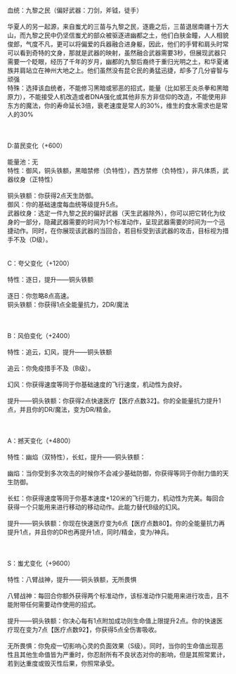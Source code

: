 <title>九黎之民</title>
<meta name="GENERATOR" content="WinCHM">
<meta http-equiv="Content-Type" content="text/html; charset=gb2312">
<br>血统：九黎之民（偏好武器：刀剑，斧钺，徒手）
<br> 
<br>华夏人的另一起源，来自蚩尤的三苗与九黎之民，逐鹿之后，三苗退居南疆十万大山，而九黎之民中仍坚信蚩尤的部众被驱逐进幽都之土，他们白肤金瞳，人人相貌俊郎，气度不凡，更可以将偏爱的兵器融合进身躯，因此，他们的手臂和肩头时常可以看到奇特的文身，那就是武器的映射，虽然融合武器需要3秒，但展现武器只需要一个眨眼，经历了千年的岁月，幽都的九黎后裔终于重归光明之土，和华夏诸族并肩站立在神州大地之上。他们虽然没有昆仑民的勇猛迅捷，却多了几分睿智与顽强
<br>特殊：选择该血统者，不能修习黑暗或邪恶的招式，能量（比如邪王炎杀拳和黑暗原力），不能接受人机改造或者DNA强化或其他非东方非信仰的改造，不能使用非东方的魔法，你的寿命延长3倍，衰老速度是常人的30%，维生的食水需求也是常人的30%
<br> 
<br> 
<br> 
<br>D:苗民变化（+600）
<br>
<br>能量池：无
<br>特性：御风，铜头铁额，黑暗禁修（负特性），西方禁修（负特性），非凡体质，武器纹身（正特性）
<br>
<br>铜头铁额：你获得2点天生防御。
<br>御风：你的基础速度每血统等级提升5点。
<br>武器纹身：选定一件九黎之民的偏好武器（天生武器除外），你可以把它转化为纹身的一部分，隐藏武器需要的时间为1个标准动作，呈现武器需要的时间为一个迅捷动作。同时，在你展现该武器的当回合，若目标受到该武器的攻击，目标视为措手不及（D级）。
<br> 
<br> 
<br>C：夸父变化（+1200）
<br>
<br>特性：逐日，提升——铜头铁额
<br>
<br>逐日：你忽略8点高速。
<br>铜头铁额：你获得1点全能量抗力，2DR/魔法
<br> 
<br> 
<br> 
<br>B：风伯变化（+2400）
<br>
<br>特性：追云，幻风，提升——铜头铁额
<br>
<br>追云：你免疫措手不及（B级）。
<br>
<br>幻风：你获得速度等同于你基础速度的飞行速度，机动性为良好。
<br>
<br>提升——铜头铁额：你获得2点快速医疗【医疗点数32】。你的全能量抗力提升1点，并且你的DR/魔法，变为DR/精金。
<br>
<br> 
<br> 
<br>A：撼天变化（+4800）
<br>
<br>特性：幽焰（双特性），长虹，提升——铜头铁额：
<br>
<br>幽焰：当你受到多次攻击的时候你不会减少基础防御，你获得等同于你耐力值的天生防御。
<br>
<br>长虹：你获得速度等同于你基本速度+120米的飞行能力，机动性为完美。每回合获得一个只能用来进行移动的移动动作。此能力替代B级的幻风。
<br>
<br>提升——铜头铁额：你现在快速医疗变为6点【医疗点数80】。你的全能量抗力再提升1点，并且你的DR也再提升1点，同时/精金，变为/神兵。
<br> 
<br> 
<br> 
<br>S：蚩尤变化（+9600）
<br>
<br>特性：八臂战神，提升——铜头铁额，无所畏惧
<br>
<br>八臂战神：每回合你额外获得两个标准动作，该标准动作只能用来进行攻击，且不能附带任何需要动作使用的招式。
<br>
<br>提升——铜头铁额：你决心每有1点附加成功则生命值上限提升2点。你的快速医疗现在变为7点【医疗点数92】，你获得5点全伤害吸收。
<br>
<br>无所畏惧：你免疫一切影响心灵的负面效果（S级）。同时，当你的生命值出现恶性且其他生命值皆为严重时，你忍耐所有不良状态对你的影响，但是其照常累计，若到达重度或毁灭性后果，你照常承受。
<br> 
<br> 
<br> 
<br> 